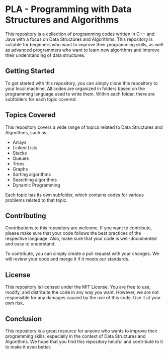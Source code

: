 # PLA - Programming with Data Structures and Algorithms

This repository is a collection of programming codes written in C++ and Java with a focus on Data Structures and Algorithms. This repository is suitable for beginners who want to improve their programming skills, as well as advanced programmers who want to learn new algorithms and improve their understanding of data structures.

## Getting Started

To get started with this repository, you can simply clone this repository to your local machine. All codes are organized in folders based on the programming language used to write them. Within each folder, there are subfolders for each topic covered.

## Topics Covered

This repository covers a wide range of topics related to Data Structures and Algorithms, such as:

- Arrays
- Linked Lists
- Stacks
- Queues
- Trees
- Graphs
- Sorting algorithms
- Searching algorithms
- Dynamic Programming

Each topic has its own subfolder, which contains codes for various problems related to that topic.

## Contributing

Contributions to this repository are welcome. If you want to contribute, please make sure that your code follows the best practices of the respective language. Also, make sure that your code is well-documented and easy to understand.

To contribute, you can simply create a pull request with your changes. We will review your code and merge it if it meets our standards.

## License

This repository is licensed under the MIT License. You are free to use, modify, and distribute the code in any way you want. However, we are not responsible for any damages caused by the use of this code. Use it at your own risk.

## Conclusion

This repository is a great resource for anyone who wants to improve their programming skills, especially in the context of Data Structures and Algorithms. We hope that you find this repository helpful and contribute to it to make it even better.
